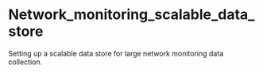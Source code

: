 # Network_monitoring_scalable_data_store
Setting up a scalable data store for large network monitoring data collection.
